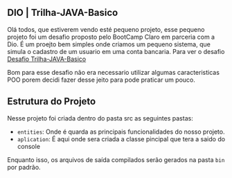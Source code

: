 ## DIO | Trilha-JAVA-Basico

Olá todos, que estiverem vendo esté pequeno projeto, esse pequeno projeto foi um desafio proposto pelo BootCamp Claro em parceria com a Dio.
É um proejto bem simples onde criamos um pequeno sistema, que simula o cadastro de um usuario em uma conta bancaria.
Para ver o desafio [Desafio Trilha-JAVA-Basico](https://github.com/digitalinnovationone/trilha-java-basico/blob/main/exercicios/banco-terminal/README.md)

Bom para esse desafio não era necessario utilizar algumas caracteristicas POO porem decidi fazer desse jeito para pode praticar um pouco.

## Estrutura do Projeto

Nesse projeto foi criada dentro do pasta src as seguintes pastas:

- `entities`: Onde é quarda as principais funcionalidades do nosso projeto.
- `aplication`: É aqui onde sera criada a classe pincipal que tera a saido do console

Enquanto isso, os arquivos de saída compilados serão gerados na pasta `bin` por padrão.


